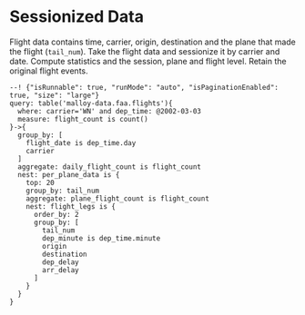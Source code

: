 # Sessionized Data

Flight data contains time, carrier, origin, destination and the plane that made the flight (`tail_num`).  Take the
flight data and sessionize it by carrier and date.  Compute statistics and the session, plane and flight level.
Retain the original flight events.

```malloy
--! {"isRunnable": true, "runMode": "auto", "isPaginationEnabled": true, "size": "large"}
query: table('malloy-data.faa.flights'){
  where: carrier='WN' and dep_time: @2002-03-03
  measure: flight_count is count()
}->{
  group_by: [
    flight_date is dep_time.day
    carrier
  ]
  aggregate: daily_flight_count is flight_count
  nest: per_plane_data is {
    top: 20
    group_by: tail_num
    aggregate: plane_flight_count is flight_count
    nest: flight_legs is {
      order_by: 2
      group_by: [
        tail_num
        dep_minute is dep_time.minute
        origin
        destination
        dep_delay
        arr_delay
      ]
    }
  }
}
```
